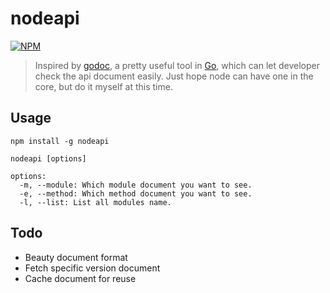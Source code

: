 # nodeapi
[![NPM](https://nodei.co/npm/nodeapi.png)](https://nodei.co/npm/nodeapi/)

> Inspired by [godoc](http://golang.org/cmd/godoc/), a pretty useful tool in [Go](http://golang.org), which can let developer check the api document easily. Just hope node can have one in the core, but do it myself at this time.

## Usage

`npm install -g nodeapi`

```
nodeapi [options]

options:
  -m, --module: Which module document you want to see.
  -e, --method: Which method document you want to see.
  -l, --list: List all modules name.
```

## Todo

* Beauty document format
* Fetch specific version document
* Cache document for reuse
